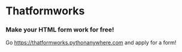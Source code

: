 # Thatformworks
### Make your HTML form work for free!

Go https://thatformworks.pythonanywhere.com and apply for a form!
